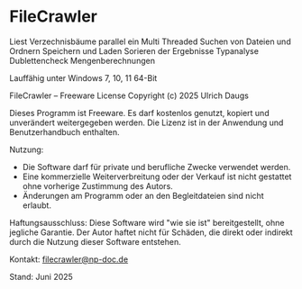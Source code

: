 # FileCrawler
Liest Verzechnisbäume parallel ein
Multi Threaded Suchen von Dateien und Ordnern
Speichern und Laden
Sorieren der Ergebnisse
Typanalyse 
Dublettencheck
Mengenberechnungen

Lauffähig unter Windows 7, 10, 11 64-Bit

FileCrawler – Freeware License
Copyright (c) 2025 Ulrich Daugs

Dieses Programm ist Freeware. Es darf kostenlos genutzt, kopiert und unverändert 
weitergegeben werden. Die Lizenz ist in der Anwendung und Benutzerhandbuch enthalten.

Nutzung:
- Die Software darf für private und berufliche Zwecke verwendet werden.
- Eine kommerzielle Weiterverbreitung oder der Verkauf ist nicht gestattet ohne vorherige Zustimmung des Autors.
- Änderungen am Programm oder an den Begleitdateien sind nicht erlaubt.

Haftungsausschluss:
Diese Software wird "wie sie ist" bereitgestellt, ohne jegliche Garantie. Der Autor haftet 
nicht für Schäden, die direkt oder indirekt durch die Nutzung dieser Software entstehen.

Kontakt:
filecrawler@np-doc.de

Stand: Juni 2025
